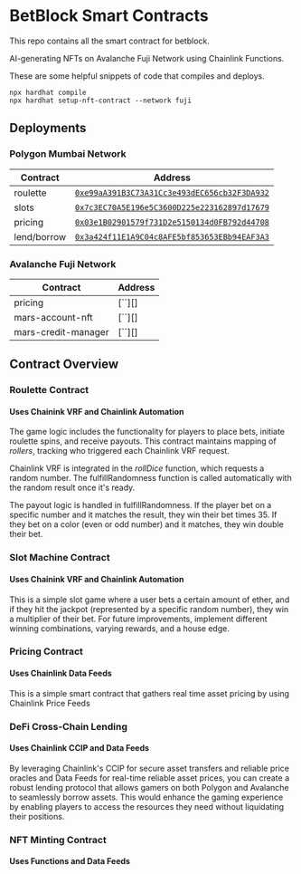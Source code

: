 # BetBlock Smart Contracts

This repo contains all the smart contract for betblock.

AI-generating NFTs on Avalanche Fuji Network using Chainlink Functions.

These are some helpful snippets of code that compiles and deploys.

```shell
npx hardhat compile
npx hardhat setup-nft-contract --network fuji
```

## Deployments

### Polygon Mumbai Network

| Contract               | Address                                           |
| ---------------------- | --------------------------------------------------|
| roulette               | [`0xe99aA391B3C73A31Cc3e493dEC656cb32F3DA932`][1] |
| slots                  | [`0x7c3EC70A5E196e5C3600D225e223162897d17679`][2] |
| pricing                | [`0x03e1B02901579f731D2e5150134d0FB792d44708`][3] |
| lend/borrow            | [`0x3a424f11E1A9C04c8AFE5bf853653EBb94EAF3A3`][4] |

### Avalanche Fuji Network

| Contract               | Address                                            |
| ---------------------- | ---------------------------------------------------|
| pricing                | [``][] |
| mars-account-nft       | [``][] |
| mars-credit-manager    | [``][] |


## Contract Overview 
### Roulette Contract 
#### Uses Chainink VRF and Chainlink Automation

The game logic includes the functionality for players to place bets, initiate roulette spins, and receive payouts. This contract maintains mapping of *rollers*, tracking who triggered each Chainlink VRF request. 

Chainlink VRF is integrated in the *rollDice* function, which requests a random number. The fulfillRandomness function is called automatically with the random result once it's ready.

The payout logic is handled in fulfillRandomness. If the player bet on a specific number and it matches the result, they win their bet times 35. If they bet on a color (even or odd number) and it matches, they win double their bet.

### Slot Machine Contract
#### Uses Chainink VRF and Chainlink Automation

This is a simple slot game where a user bets a certain amount of ether, and if they hit the jackpot (represented by a specific random number), they win a multiplier of their bet. For future improvements, implement different winning combinations, varying rewards, and a house edge.

### Pricing Contract
#### Uses Chainlink Data Feeds 

This is a simple smart contract that gathers real time asset pricing by using Chainlink Price Feeds

### DeFi Cross-Chain Lending 
#### Uses Chainlink CCIP and Data Feeds

By leveraging Chainlink's CCIP for secure asset transfers and reliable price oracles and Data Feeds for real-time reliable asset prices, you can create a robust lending protocol that allows gamers on both Polygon and Avalanche to seamlessly borrow assets. This would enhance the gaming experience by enabling players to access the resources they need without liquidating their positions.

### NFT Minting Contract 
#### Uses Functions and Data Feeds

[1]: https://
[2]: https://
[3]: https://
[4]: https://